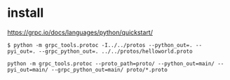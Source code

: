 # install

https://grpc.io/docs/languages/python/quickstart/

`$ python -m grpc_tools.protoc -I../../protos --python_out=. --pyi_out=. --grpc_python_out=. ../../protos/helloworld.proto`

`python -m grpc_tools.protoc --proto_path=proto/ --python_out=main/ --pyi_out=main/ --grpc_python_out=main/ proto/*.proto`

